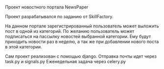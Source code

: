 Проект новостного портала NewsPaper 

Проект разрабатывался по заданию от SkillFactory.

На данном портале зарегистрированный пользователь может выложить пост в одной из категорий.
По желанию пользователь может подписаться на пассылку новостей выбранной категории. Ему будут приходить новости раз в неделю, а так же при добавлении нового поста в этой категории.

Сам проект реализован с помощью django.
Отправка почты идет через task.py и signals.py
Еженедельная задача через celery.py

